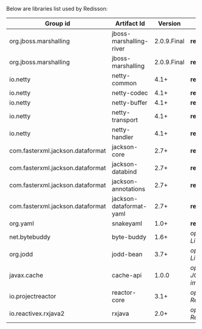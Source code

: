 Below are libraries list used by Redisson:

| Group id | Artifact Id | Version | Dependency |
| ------------- | ------------- | ------------| ------------|
| org.jboss.marshalling | jboss-marshalling-river | 2.0.9.Final | **required**|
| org.jboss.marshalling | jboss-marshalling | 2.0.9.Final | **required**|
| io.netty | netty-common | 4.1+ | **required**|
| io.netty | netty-codec | 4.1+ | **required** |
| io.netty | netty-buffer | 4.1+ | **required** |
| io.netty | netty-transport | 4.1+ | **required** |
| io.netty | netty-handler | 4.1+ | **required** |
| com.fasterxml.jackson.dataformat | jackson-core | 2.7+ | **required** |
| com.fasterxml.jackson.dataformat | jackson-databind | 2.7+ | **required** |
| com.fasterxml.jackson.dataformat | jackson-annotations | 2.7+ | **required** |
| com.fasterxml.jackson.dataformat | jackson-dataformat-yaml | 2.7+ | **required**  |
| org.yaml | snakeyaml | 1.0+ | **required**  |
| net.bytebuddy | byte-buddy | 1.6+ | _optional (used for LiveObject service)_ |
| org.jodd | jodd-bean | 3.7+ | _optional (used for LiveObject service)_ |
| javax.cache | cache-api | 1.0.0 | _optional (used for JCache implementation)_ |
| io.projectreactor | reactor-core | 3.1+ | _optional (used for RedissonReactiveClient)_ |
| io.reactivex.rxjava2 | rxjava | 2.0+ | _optional (used for RedissonRxClient)_ |

